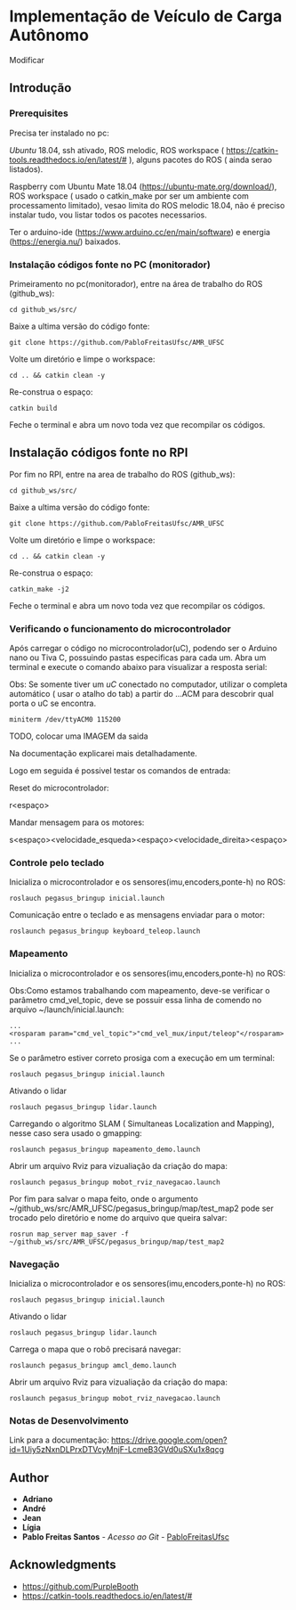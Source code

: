 # Implementação de Veículo de Carga Autônomo

Modificar

## Introdução




### Prerequisites

Precisa ter instalado no pc:

*Ubuntu* 18.04, ssh ativado, ROS melodic, ROS workspace ( https://catkin-tools.readthedocs.io/en/latest/# ), alguns pacotes do ROS ( ainda serao listados).

Raspberry com Ubuntu Mate 18.04 (https://ubuntu-mate.org/download/), ROS workspace ( usado o catkin_make por ser um ambiente com processamento limitado), vesao limita do ROS melodic 18.04, não é preciso instalar tudo, vou listar todos os pacotes necessarios.

Ter o arduino-ide (https://www.arduino.cc/en/main/software) e energia (https://energia.nu/) baixados.


### Instalação códigos fonte no PC (monitorador)


Primeiramento no pc(monitorador), entre na área de trabalho do ROS (github_ws):


```
cd github_ws/src/
```

Baixe a ultima versão do código fonte:


```
git clone https://github.com/PabloFreitasUfsc/AMR_UFSC
```

Volte um diretório e limpe o workspace:

```
cd .. && catkin clean -y
```
Re-construa o espaço:

```
catkin build
```
Feche o terminal e abra um novo toda vez que recompilar os códigos.






## Instalação códigos fonte no RPI

Por fim no RPI, entre na area de trabalho do ROS (github_ws):

```
cd github_ws/src/
```
Baixe a ultima versão do código fonte:

```
git clone https://github.com/PabloFreitasUfsc/AMR_UFSC
```
Volte um diretório e limpe o workspace:


```
cd .. && catkin clean -y
```
Re-construa o espaço:



```
catkin_make -j2
```
Feche o terminal e abra um novo toda vez que recompilar os códigos.


### Verificando o funcionamento do microcontrolador

Após carregar o código no microcontrolador(uC), podendo ser o Arduino nano ou Tiva C, possuindo pastas especificas para cada um. Abra um terminal e execute o comando abaixo para visualizar a resposta serial:

Obs: Se somente tiver um *uC* conectado no computador, utilizar o completa automático ( usar o atalho do tab) a partir do ...ACM para descobrir qual porta o uC se encontra.

```
miniterm /dev/ttyACM0 115200
```
TODO, colocar uma IMAGEM da saida

Na documentação explicarei mais detalhadamente.

Logo em seguida é possivel testar os comandos de entrada:


Reset do microcontrolador:

r<espaço><enter>

Mandar mensagem para os motores:

s<espaço><velocidade_esqueda><espaço><velocidade_direita><espaço>



### Controle pelo teclado


Inicializa o microcontrolador e os sensores(imu,encoders,ponte-h) no ROS:


```
roslauch pegasus_bringup inicial.launch
```

Comunicação entre o teclado e as mensagens enviadar para o motor:

```
roslaunch pegasus_bringup keyboard_teleop.launch
```

### Mapeamento


Inicializa o microcontrolador e os sensores(imu,encoders,ponte-h) no ROS:

Obs:Como estamos trabalhando com mapeamento, deve-se verificar o parâmetro cmd_vel_topic, deve se possuir essa linha de comendo no arquivo ~/launch/inicial.launch:

```
...
<rosparam param="cmd_vel_topic">"cmd_vel_mux/input/teleop"</rosparam>
...
```
Se o parâmetro estiver correto prosiga com a execução em um terminal:
```
roslauch pegasus_bringup inicial.launch
```

Ativando o lidar

```
roslauch pegasus_bringup lidar.launch
```

Carregando o algoritmo SLAM ( Simultaneas Localization and Mapping), nesse caso sera usado o gmapping:
```
roslaunch pegasus_bringup mapeamento_demo.launch

```
Abrir um arquivo Rviz para vizualiação da criação do mapa:

```
roslaunch pegasus_bringup mobot_rviz_navegacao.launch
```

Por fim para salvar o mapa feito, onde o argumento ~/github_ws/src/AMR_UFSC/pegasus_bringup/map/test_map2 pode ser trocado pelo diretório e nome do arquivo que queira salvar:


```
rosrun map_server map_saver -f ~/github_ws/src/AMR_UFSC/pegasus_bringup/map/test_map2
```

### Navegação


Inicializa o microcontrolador e os sensores(imu,encoders,ponte-h) no ROS:

```
roslauch pegasus_bringup inicial.launch
```

Ativando o lidar

```
roslauch pegasus_bringup lidar.launch
```

Carrega o mapa que o robô precisará navegar:

```
roslaunch pegasus_bringup amcl_demo.launch

```
Abrir um arquivo Rviz para vizualiação da criação do mapa:

```
roslaunch pegasus_bringup mobot_rviz_navegacao.launch
```

### Notas de Desenvolvimento

Link para a documentação: https://drive.google.com/open?id=1Uiy5zNxnDLPrxDTVcyMnjF-LcmeB3GVd0uSXu1x8qcg



## Author

-   **Adriano**
-   **André**
-   **Jean**
-   **Lígia**
-   **Pablo Freitas Santos** - _Acesso ao Git_ - [PabloFreitasUfsc](https://github.com/PabloFreitasUfsc)


## Acknowledgments

-   <https://github.com/PurpleBooth>
- <https://catkin-tools.readthedocs.io/en/latest/#>
